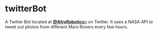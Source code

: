 # twitterBot

A Twitter Bot located at <a href="twitter.com/AfroRobotics"><b>@AfroRobotics</b>o</a> on Twitter. It uses a NASA API to tweet out photos from different Mars Rovers every few hours.

